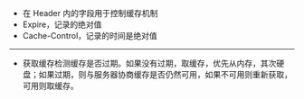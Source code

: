 <!--
 * @Author: lijy
-->
- 在 Header 内的字段用于控制缓存机制
- Expire，记录的绝对值
- Cache-Control，记录的时间是绝对值

------------------------------

- 获取缓存检测缓存是否过期。如果没有过期，取缓存，优先从内存，其次硬盘；如果过期，则与服务器协商缓存是否仍然可用，如果不可用则重新获取，可用则取缓存。